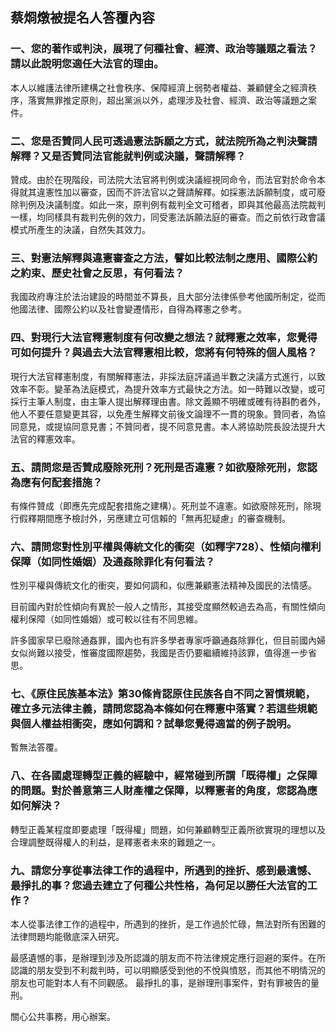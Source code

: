 ## 蔡烱燉被提名人答覆內容

### 一、您的著作或判決，展現了何種社會、經濟、政治等議題之看法？請以此說明您適任大法官的理由。

本人以維護法律所建構之社會秩序、保障經濟上弱勢者權益、兼顧健全之經濟秩序，落實無罪推定原則，超出黨派以外，處理涉及社會、經濟、政治等議題之案件。

### 二、您是否贊同人民可透過憲法訴願之方式，就法院所為之判決聲請解釋？又是否贊同法官能就判例或決議，聲請解釋？

贊成。由於在現階段，司法院大法官將判例或決議經視同命令，而法官對於命令本得就其違憲性加以審查，因而不許法官以之聲請解釋。如採憲法訴願制度，或可廢除判例及決議制度。如此一來，原判例有裁判全文可稽者，即與其他最高法院裁判一樣，均同樣具有裁判先例的效力，同受憲法訴願法庭的審查。而之前依行政會議模式所產生的決議，自然失其效力。

### 三、對憲法解釋與違憲審查之方法，譬如比較法制之應用、國際公約之約束、歷史社會之反思，有何看法？

我國政府專注於法治建設的時間並不算長，且大部分法律係參考他國所制定，從而他國法律、國際公約以及社會變遷情形，自得為釋憲之參考。

### 四、對現行大法官釋憲制度有何改變之想法？就釋憲之效率，您覺得可如何提升？與過去大法官釋憲相比較，您將有何特殊的個人風格？

現行大法官釋憲制度，有關解釋憲法，非採法庭評議過半數之決議方式進行，以致效率不彰。變革為法庭模式，為提升效率方式最快之方法。如一時難以改變，或可採行主筆人制度，由主筆人提出解釋理由書。除文義顯不明確或確有待斟酌者外，他人不要任意變更其容，以免產生解釋文前後文論理不一貫的現象。贊同者，為協同意見，或提協同意見書；不贊同者，提不同意見書。本人將協助院長設法提升大法官的釋憲效率。

### 五、請問您是否贊成廢除死刑？死刑是否違憲？如欲廢除死刑，您認為應有何配套措施？

有條件贊成（即應先完成配套措施之建構）。死刑並不違憲。如欲廢除死刑，除現行假釋期間應予檢討外，另應建立可信賴的「無再犯疑慮」的審查機制。

### 六、請問您對性別平權與傳統文化的衝突（如釋字728）、性傾向權利保障（如同性婚姻）及通姦除罪化有何看法？

性別平權與傳統文化的衝突，要如何調和，似應兼顧憲法精神及國民的法情感。

目前國內對於性傾向有異於一般人之情形，其接受度顯然較過去為高，有關性傾向權利保障（如同性婚姻）或可較以往有不同思維。

許多國家早已廢除通姦罪，國內也有許多學者專家呼籲通姦除罪化，但目前國內婦女似尚難以接受，惟審度國際趨勢，我國是否仍要繼續維持該罪，值得進一步省思。

### 七、《原住民族基本法》第30條肯認原住民族各自不同之習慣規範，確立多元法律主義，請問您認為本條如何在釋憲中落實？若這些規範與個人權益相衝突，應如何調和？試舉您覺得適當的例子說明。

暫無法答覆。

### 八、在各國處理轉型正義的經驗中，經常碰到所謂「既得權」之保障的問題。對於善意第三人財產權之保障，以釋憲者的角度，您認為應如何解決？

轉型正義某程度即要處理「既得權」問題，如何兼顧轉型正義所欲實現的理想以及合理調整既得權人的利益，是釋憲者未來的難題之一。

### 九、請您分享從事法律工作的過程中，所遇到的挫折、感到最遺憾、最掙扎的事？您過去建立了何種公共性格，為何足以勝任大法官的工作？

本人從事法律工作的過程中，所遇到的挫折，是工作過於忙碌，無法對所有困難的法律問題均能徹底深入研究。

最感遺憾的事，是辦理到涉及所認識的朋友而不符法律規定應行迴避的案件。在所認識的朋友受到不利裁判時，可以明顯感受到他的不悅與憤怒，而其他不明情況的朋友也可能對本人有不同觀感。
最掙扎的事，是辦理刑事案件，對有罪被告的量刑。

關心公共事務，用心辦案。

